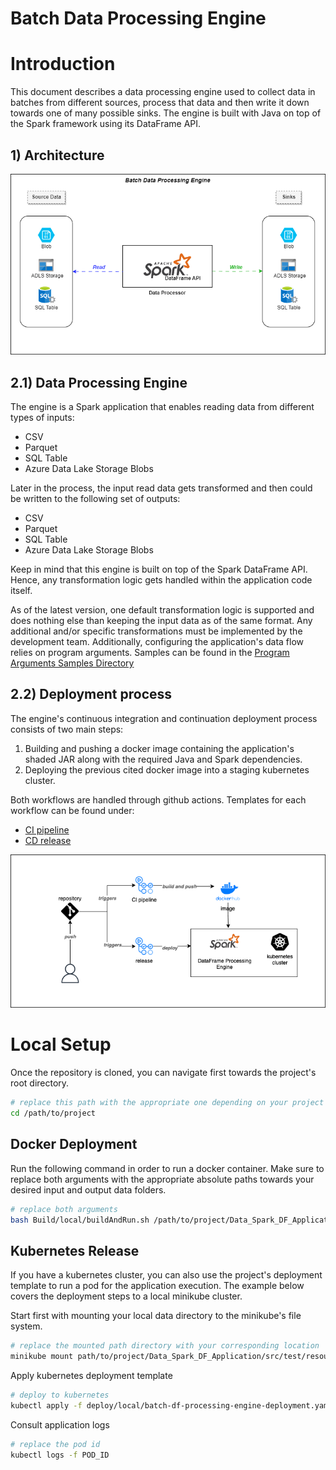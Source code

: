 # Batch Data Processing Engine

# Introduction
This document describes a data processing engine used to collect data in batches from different sources, process that data and then write it down towards one of many possible sinks. The engine is built with Java on top of the Spark framework using its DataFrame API.

## 1) Architecture
![Batch Processing Architecture](diagrams/Architecture_Batch_DataFrame_Processing_Engine.drawio.png "Batch Processing Architecture Diagram")

## 2.1) Data Processing Engine
The engine is a Spark application that enables reading data from different types of inputs:
- CSV
- Parquet
- SQL Table
- Azure Data Lake Storage Blobs

Later in the process, the input read data gets transformed and then could be written to the following set of outputs:
- CSV
- Parquet
- SQL Table
- Azure Data Lake Storage Blobs

Keep in mind that this engine is built on top of the Spark DataFrame API. Hence, any transformation logic gets handled within the application code itself.

As of the latest version, one default transformation logic is supported and does nothing else than keeping the input data as of the same format. Any additional and/or specific transformations must be implemented by the development team.
Additionally, configuring the application's data flow relies on program arguments. Samples can be found in the [Program Arguments Samples Directory](Program%20Arguments%20Samples)
## 2.2) Deployment process
The engine's continuous integration and continuation deployment process consists of two main steps:
1. Building and pushing a docker image containing the application's shaded JAR along with the required Java and Spark dependencies.
2. Deploying the previous cited docker image into a staging kubernetes cluster.

Both workflows are handled through github actions. Templates for each workflow can be found under:
- [CI pipeline](.github/workflows/build-docker.yml)
- [CD release](.github/workflows/release-minikube.yml)

![Deployment Architecture](diagrams/Batch_DF_Engine_Deployment_Diagram.drawio.png "Deployment Architecture Diagram")

# Local Setup
Once the repository is cloned, you can navigate first towards the project's root directory.

```bash
# replace this path with the appropriate one depending on your project's location
cd /path/to/project
```
## Docker Deployment
Run the following command in order to run a docker container.
Make sure to replace both arguments with the appropriate absolute paths towards your desired input and output data folders.
```bash
# replace both arguments
bash Build/local/buildAndRun.sh /path/to/project/Data_Spark_DF_Application/src/test/resources/data/input /path/to/project/Data_Spark_DF_Application/src/test/resources/data/output
```
## Kubernetes Release
If you have a kubernetes cluster, you can also use the project's deployment template to run a pod for the application execution.
The example below covers the deployment steps to a local minikube cluster.

Start first with mounting your local data directory to the minikube's file system.
```bash
# replace the mounted path directory with your corresponding location
minikube mount path/to/project/Data_Spark_DF_Application/src/test/resources/data:/data
```
Apply kubernetes deployment template
```bash
# deploy to kubernetes
kubectl apply -f deploy/local/batch-df-processing-engine-deployment.yaml
```
Consult application logs
```bash
# replace the pod id
kubectl logs -f POD_ID
```
